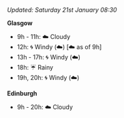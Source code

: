 *Updated: Saturday 21st January 08:30*

**Glasgow**

* 9h - 11h: :cloud: Cloudy
* 12h: :cyclone: Windy (:cloud:) [:cloud: as of 9h]
* 13h - 17h: :cyclone: Windy (:cloud:)
* 18h: :umbrella: Rainy
* 19h, 20h: :cyclone: Windy (:cloud:)

**Edinburgh**

* 9h - 20h: :cloud: Cloudy
